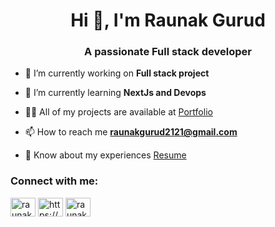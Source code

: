 <h1 align="center">Hi 👋, I'm Raunak Gurud</h1>
<h3 align="center">A passionate Full stack developer</h3>

- 🔭 I’m currently working on **Full stack project**

- 🌱 I’m currently learning **NextJs and Devops**

- 👨‍💻 All of my projects are available at [Portfolio](https://profile.raunakgurud.com)

- 📫 How to reach me **raunakgurud2121@gmail.com**

- 📄 Know about my experiences [Resume]([https://bit.ly/raunakResume](https://drive.google.com/file/d/1r3EUl2hAtkC9fOO-R6r48hgl5hvgTebZ/view?usp=sharing))

<h3 align="left">Connect with me:</h3>
<p align="left">
<a href="https://twitter.com/raunakgurud" target="blank"><img align="center" src="https://raw.githubusercontent.com/rahuldkjain/github-profile-readme-generator/master/src/images/icons/Social/twitter.svg" alt="raunakgurud" height="30" width="40" /></a>
<a href="https://linkedin.com/in/https://www.linkedin.com/in/raunak-gurud-3b8261205/" target="blank"><img align="center" src="https://raw.githubusercontent.com/rahuldkjain/github-profile-readme-generator/master/src/images/icons/Social/linked-in-alt.svg" alt="https://www.linkedin.com/in/raunak-gurud-3b8261205/" height="30" width="40" /></a>
<a href="https://instagram.com/raunak_gurud" target="blank"><img align="center" src="https://raw.githubusercontent.com/rahuldkjain/github-profile-readme-generator/master/src/images/icons/Social/instagram.svg" alt="raunak_gurud" height="30" width="40" /></a>
</p>
